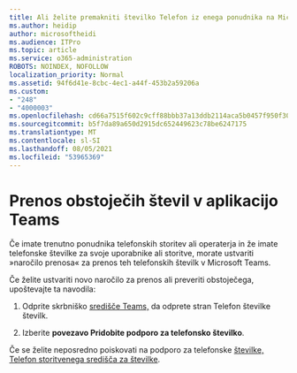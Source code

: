 ```yaml
---
title: Ali želite premakniti številko Telefon iz enega ponudnika na Microsoft?
ms.author: heidip
author: microsoftheidi
ms.audience: ITPro
ms.topic: article
ms.service: o365-administration
ROBOTS: NOINDEX, NOFOLLOW
localization_priority: Normal
ms.assetid: 94f6d41e-8cbc-4ec1-a44f-453b2a59206a
ms.custom:
- "248"
- "4000003"
ms.openlocfilehash: cd66a7515f602c9cff88bbb37a13ddb2114aca5b0457f950f3001e51869f59bb
ms.sourcegitcommit: b5f7da89a650d2915dc652449623c78be6247175
ms.translationtype: MT
ms.contentlocale: sl-SI
ms.lasthandoff: 08/05/2021
ms.locfileid: "53965369"
---
```

# <a name="port-existing-numbers-to-teams"></a>Prenos obstoječih števil v aplikacijo Teams

Če imate trenutno ponudnika telefonskih storitev ali operaterja in že imate telefonske številke za svoje uporabnike ali storitve, morate ustvariti »naročilo prenosa« za prenos teh telefonskih številk v Microsoft Teams.  

Če želite ustvariti novo naročilo za prenos ali preveriti obstoječega, upoštevajte ta navodila: 

1. Odprite skrbniško [središče Teams,](https://admin.teams.microsoft.com/phone-numbers) da odprete stran Telefon številke številk. 

1. Izberite **povezavo Pridobite podporo za telefonsko številko**. 

Če se želite neposredno poiskovati na podporo za telefonske [številke, Telefon storitvenega središča za številke](https://pstnsd.powerappsportals.com/).  